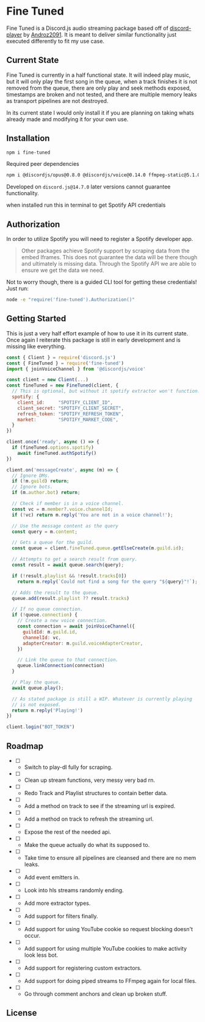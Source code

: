 # Fine Tuned
Fine Tuned is a Discord.js audio streaming package based off of [discord-player](https://github.com/Androz2091/discord-player) by [Androz2091](https://github.com/Androz2091). It is meant to deliver similar functionality just executed differently to fit my use case.

## Current State
Fine Tuned is currently in a half functional state. It will indeed play music, but
it will only play the first song in the queue, when a track finishes it is not removed
from the queue, there are only play and seek methods exposed, timestamps are broken and
not tested, and there are multiple memory leaks as transport pipelines are not destroyed.

In its current state I would only install it if you are planning on taking whats already made and modifying it for your own use.

## Installation
```bash
npm i fine-tuned 
```

Required peer dependencies

```bash
npm i @discordjs/opus@0.8.0 @discordjs/voice@0.14.0 ffmpeg-static@5.1.0
```

Developed on `discord.js@14.7.0` later versions cannot guarantee functionality.

when installed run this in terminal to get Spotify API credentials

## Authorization
In order to utilize Spotify you will need to register a Spotify developer app.
> Other packages achieve Spotify support by scraping data from the embed Iframes.
This does not guarantee the data will be there though and ultimately is missing data.
Through the Spotify API we are able to ensure we get the data we need.

Not to worry though, there is a guided CLI tool for getting these credentials! Just run:
```bash
node -e "require('fine-tuned').Authorization()"
```

## Getting Started
This is just a very half effort example of how to use it in its current state. Once again
I reiterate this package is still in early development and is missing like everything.

```js
const { Client } = require('discord.js')
const { FineTuned } = require('fine-tuned')
import { joinVoiceChannel } from '@discordjs/voice'

const client = new Client(...)
const fineTuned = new FineTuned(client, {
  // This is optional, but without it spotify extractor won't function.
  spotify: {
    client_id:     "SPOTIFY_CLIENT_ID",
    client_secret: "SPOTIFY_CLIENT_SECRET",
    refresh_token: "SPOTIFY_REFRESH_TOKEN",
    market:        "SPOTIFY_MARKET_CODE",
  }
})

client.once('ready', async () => {
  if (fineTuned.options.spotify)
    await fineTuned.authSpotify()
})

client.on('messageCreate', async (m) => {
  // Ignore DMs.
  if (!m.guild) return;
  // Ignore bots.
  if (m.author.bot) return;

  // Check if member is in a voice channel.
  const vc = m.member?.voice.channelId;
  if (!vc) return m.reply('You are not in a voice channel!');

  // Use the message content as the query
  const query = m.content;

  // Gets a queue for the guild.
  const queue = client.fineTuned.queue.getElseCreate(m.guild.id);

  // Attempts to get a search result from query.
  const result = await queue.search(query);

  if (!result.playlist && !result.tracks[0])
    return m.reply(`Could not find a song for the query "${query}"!`);

  // Adds the result to the queue.
  queue.add(result.playlist ?? result.tracks)

  // If no queue connection.
  if (!queue.connection) {
    // Create a new voice connection.
    const connection = await joinVoiceChannel({
      guildId: m.guild.id,
      channelId: vc,
      adapterCreator: m.guild.voiceAdapterCreator,
    })

    // Link the queue to that connection.
    queue.linkConnection(connection)
  }

  // Play the queue.
  await queue.play();

  // As stated package is still a WIP. Whatever is currently playing
  // is not exposed.
  return m.reply('Playing!')
})

client.login("BOT_TOKEN")
```

## Roadmap

- [ ] - Switch to play-dl fully for scraping.
- [ ] - Clean up stream functions, very messy very bad rn.
- [ ] - Redo Track and Playlist structures to contain better data. 
- [ ] - Add a method on track to see if the streaming url is expired.
- [ ] - Add a method on track to refresh the streaming url.
- [ ] - Expose the rest of the needed api.
- [ ] - Make the queue actually do what its supposed to.
- [ ] - Take time to ensure all pipelines are cleansed and there are no mem leaks.
- [ ] - Add event emitters in.

- [ ] - Look into hls streams randomly ending.
- [ ] - Add more extractor types.
- [ ] - Add support for filters finally.
- [ ] - Add support for using YouTube cookie so request blocking doesn't occur.
- [ ] - Add support for using multiple YouTube cookies to make activity look less bot.
- [ ] - Add support for registering custom extractors.
- [ ] - Add support for doing piped streams to FFmpeg again for local files.
- [ ] - Go through comment anchors and clean up broken stuff.

## License

